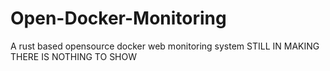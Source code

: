 # Open-Docker-Monitoring
 A rust based opensource docker web monitoring system
STILL IN MAKING THERE IS NOTHING TO SHOW
